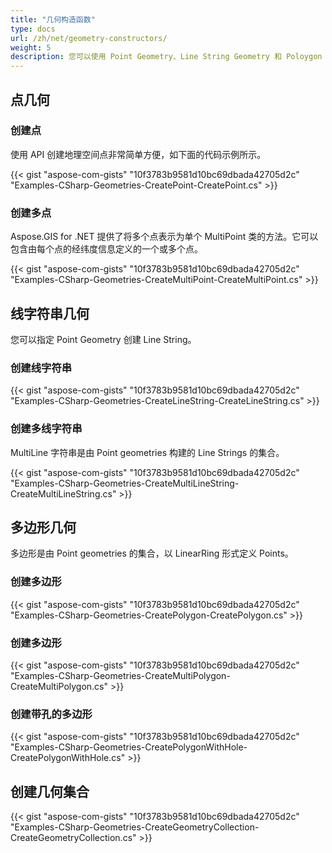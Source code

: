 ```yaml
---
title: "几何构造函数"
type: docs
url: /zh/net/geometry-constructors/
weight: 5
description: 您可以使用 Point Geometry、Line String Geometry 和 Poloygon Geometry，并使用 GIS C# Library 构建 Geometry Collections。
---
```


## **点几何**
### **创建点**
使用 API 创建地理空间点非常简单方便，如下面的代码示例所示。

{{< gist "aspose-com-gists" "10f3783b9581d10bc69dbada42705d2c" "Examples-CSharp-Geometries-CreatePoint-CreatePoint.cs" >}}
### **创建多点**
Aspose.GIS for .NET 提供了将多个点表示为单个 MultiPoint 类的方法。它可以包含由每个点的经纬度信息定义的一个或多个点。

{{< gist "aspose-com-gists" "10f3783b9581d10bc69dbada42705d2c" "Examples-CSharp-Geometries-CreateMultiPoint-CreateMultiPoint.cs" >}}
## **线字符串几何**
您可以指定 Point Geometry 创建 Line String。
### **创建线字符串**
{{< gist "aspose-com-gists" "10f3783b9581d10bc69dbada42705d2c" "Examples-CSharp-Geometries-CreateLineString-CreateLineString.cs" >}}
### **创建多线字符串**
MultiLine 字符串是由 Point geometries 构建的 Line Strings 的集合。

{{< gist "aspose-com-gists" "10f3783b9581d10bc69dbada42705d2c" "Examples-CSharp-Geometries-CreateMultiLineString-CreateMultiLineString.cs" >}}
## **多边形几何**
多边形是由 Point geometries 的集合，以 LinearRing 形式定义 Points。
### **创建多边形**
{{< gist "aspose-com-gists" "10f3783b9581d10bc69dbada42705d2c" "Examples-CSharp-Geometries-CreatePolygon-CreatePolygon.cs" >}}
### **创建多边形**
{{< gist "aspose-com-gists" "10f3783b9581d10bc69dbada42705d2c" "Examples-CSharp-Geometries-CreateMultiPolygon-CreateMultiPolygon.cs" >}}
### **创建带孔的多边形**
{{< gist "aspose-com-gists" "10f3783b9581d10bc69dbada42705d2c" "Examples-CSharp-Geometries-CreatePolygonWithHole-CreatePolygonWithHole.cs" >}}
## **创建几何集合**
{{< gist "aspose-com-gists" "10f3783b9581d10bc69dbada42705d2c" "Examples-CSharp-Geometries-CreateGeometryCollection-CreateGeometryCollection.cs" >}}
